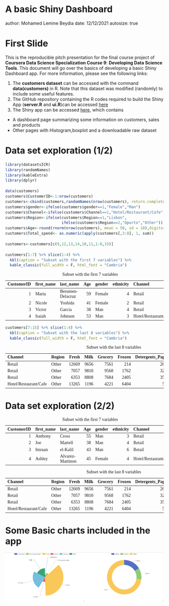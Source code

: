 A basic Shiny Dashboard
========================================================
author: Mohamed Lemine Beydia
date: 12/12/2021
autosize: true

First Slide
========================================================
This is the reproducible pitch presentation for the final course project of **Coursera Data Science Specialization Course 9**: **Developing Data Science Tools**. This document will go over the basics of developing a basic Shiny Dashboard app. For more information, please see the following links:

1. The **customers dataset** can be accessed with the command **data(customers)** in R.
Note that this dataset was modified (randomly) to include some useful features.
3. The GitHub repository containing the R codes required to build the Shiny App (**server.R** and **ui.R**)can be accessed [here](https://github.com/wamber-aww/data-products)
2. The Shiny app can be accessed [here](https://wamber.shinyapps.io/swissdata/), which contains
  - A dashboard page summarizing some information on customers, sales and products  
  - Other pages with Histogram,boxplot and a downloadable raw dataset


Data set exploration (1/2)
========================================================


```r
library(datasetsICR)
library(randomNames)
library(kableExtra)
library(dplyr)

data(customers)
customers$CustomerID<-1:nrow(customers)
customers<-cbind(customers,randomNames(nrow(customers), return.complete.data=TRUE))
customers$gender<-ifelse(customers$gender==1,"Female","Man")
customers$Channel<-ifelse(customers$Channel==1,"Hotel/Restaurant/Cafe","Retail")
customers$Region<-ifelse(customers$Region==1,"Lisbon",
                         ifelse(customers$Region==2,"Oporto","Other"))
customers$Age<-round(rnorm(nrow(customers), mean = 50, sd = 10),digits=0)
customers$Total_spend<- as.numeric(apply(customers[,3:8], 1, sum))

customers<-customers[c(9,12,13,14,10,11,1:8,15)]

customers[1:7] %>% slice(1:4) %>%
  kbl(caption = "Subset with the first 7 variables") %>%
  kable_classic(full_width = F, html_font = "Cambria")
```

<table class=" lightable-classic" style="font-family: Cambria; width: auto !important; margin-left: auto; margin-right: auto;">
<caption>Subset with the first 7 variables</caption>
 <thead>
  <tr>
   <th style="text-align:right;"> CustomerID </th>
   <th style="text-align:left;"> first_name </th>
   <th style="text-align:left;"> last_name </th>
   <th style="text-align:right;"> Age </th>
   <th style="text-align:left;"> gender </th>
   <th style="text-align:right;"> ethnicity </th>
   <th style="text-align:left;"> Channel </th>
  </tr>
 </thead>
<tbody>
  <tr>
   <td style="text-align:right;"> 1 </td>
   <td style="text-align:left;"> Maria </td>
   <td style="text-align:left;"> Berumen-Delacruz </td>
   <td style="text-align:right;"> 59 </td>
   <td style="text-align:left;"> Female </td>
   <td style="text-align:right;"> 4 </td>
   <td style="text-align:left;"> Retail </td>
  </tr>
  <tr>
   <td style="text-align:right;"> 2 </td>
   <td style="text-align:left;"> Nicole </td>
   <td style="text-align:left;"> Yoshida </td>
   <td style="text-align:right;"> 41 </td>
   <td style="text-align:left;"> Female </td>
   <td style="text-align:right;"> 2 </td>
   <td style="text-align:left;"> Retail </td>
  </tr>
  <tr>
   <td style="text-align:right;"> 3 </td>
   <td style="text-align:left;"> Victor </td>
   <td style="text-align:left;"> Garcia </td>
   <td style="text-align:right;"> 38 </td>
   <td style="text-align:left;"> Man </td>
   <td style="text-align:right;"> 4 </td>
   <td style="text-align:left;"> Retail </td>
  </tr>
  <tr>
   <td style="text-align:right;"> 4 </td>
   <td style="text-align:left;"> Isaiah </td>
   <td style="text-align:left;"> Johnson </td>
   <td style="text-align:right;"> 53 </td>
   <td style="text-align:left;"> Man </td>
   <td style="text-align:right;"> 3 </td>
   <td style="text-align:left;"> Hotel/Restaurant/Cafe </td>
  </tr>
</tbody>
</table>

```r
customers[7:15] %>% slice(1:4) %>%
  kbl(caption = "Subset with the last 8 variables") %>%
  kable_classic(full_width = F, html_font = "Cambria")
```

<table class=" lightable-classic" style="font-family: Cambria; width: auto !important; margin-left: auto; margin-right: auto;">
<caption>Subset with the last 8 variables</caption>
 <thead>
  <tr>
   <th style="text-align:left;"> Channel </th>
   <th style="text-align:left;"> Region </th>
   <th style="text-align:right;"> Fresh </th>
   <th style="text-align:right;"> Milk </th>
   <th style="text-align:right;"> Grocery </th>
   <th style="text-align:right;"> Frozen </th>
   <th style="text-align:right;"> Detergents_Paper </th>
   <th style="text-align:right;"> Delicassen </th>
   <th style="text-align:right;"> Total_spend </th>
  </tr>
 </thead>
<tbody>
  <tr>
   <td style="text-align:left;"> Retail </td>
   <td style="text-align:left;"> Other </td>
   <td style="text-align:right;"> 12669 </td>
   <td style="text-align:right;"> 9656 </td>
   <td style="text-align:right;"> 7561 </td>
   <td style="text-align:right;"> 214 </td>
   <td style="text-align:right;"> 2674 </td>
   <td style="text-align:right;"> 1338 </td>
   <td style="text-align:right;"> 34112 </td>
  </tr>
  <tr>
   <td style="text-align:left;"> Retail </td>
   <td style="text-align:left;"> Other </td>
   <td style="text-align:right;"> 7057 </td>
   <td style="text-align:right;"> 9810 </td>
   <td style="text-align:right;"> 9568 </td>
   <td style="text-align:right;"> 1762 </td>
   <td style="text-align:right;"> 3293 </td>
   <td style="text-align:right;"> 1776 </td>
   <td style="text-align:right;"> 33266 </td>
  </tr>
  <tr>
   <td style="text-align:left;"> Retail </td>
   <td style="text-align:left;"> Other </td>
   <td style="text-align:right;"> 6353 </td>
   <td style="text-align:right;"> 8808 </td>
   <td style="text-align:right;"> 7684 </td>
   <td style="text-align:right;"> 2405 </td>
   <td style="text-align:right;"> 3516 </td>
   <td style="text-align:right;"> 7844 </td>
   <td style="text-align:right;"> 36610 </td>
  </tr>
  <tr>
   <td style="text-align:left;"> Hotel/Restaurant/Cafe </td>
   <td style="text-align:left;"> Other </td>
   <td style="text-align:right;"> 13265 </td>
   <td style="text-align:right;"> 1196 </td>
   <td style="text-align:right;"> 4221 </td>
   <td style="text-align:right;"> 6404 </td>
   <td style="text-align:right;"> 507 </td>
   <td style="text-align:right;"> 1788 </td>
   <td style="text-align:right;"> 27381 </td>
  </tr>
</tbody>
</table>

Data set exploration (2/2)
========================================================

<table class=" lightable-classic" style="font-family: Cambria; width: auto !important; margin-left: auto; margin-right: auto;">
<caption>Subset with the first 7 variables</caption>
 <thead>
  <tr>
   <th style="text-align:right;"> CustomerID </th>
   <th style="text-align:left;"> first_name </th>
   <th style="text-align:left;"> last_name </th>
   <th style="text-align:right;"> Age </th>
   <th style="text-align:left;"> gender </th>
   <th style="text-align:right;"> ethnicity </th>
   <th style="text-align:left;"> Channel </th>
  </tr>
 </thead>
<tbody>
  <tr>
   <td style="text-align:right;"> 1 </td>
   <td style="text-align:left;"> Anthony </td>
   <td style="text-align:left;"> Cross </td>
   <td style="text-align:right;"> 55 </td>
   <td style="text-align:left;"> Man </td>
   <td style="text-align:right;"> 3 </td>
   <td style="text-align:left;"> Retail </td>
  </tr>
  <tr>
   <td style="text-align:right;"> 2 </td>
   <td style="text-align:left;"> Joe </td>
   <td style="text-align:left;"> Martell </td>
   <td style="text-align:right;"> 38 </td>
   <td style="text-align:left;"> Man </td>
   <td style="text-align:right;"> 4 </td>
   <td style="text-align:left;"> Retail </td>
  </tr>
  <tr>
   <td style="text-align:right;"> 3 </td>
   <td style="text-align:left;"> Imraan </td>
   <td style="text-align:left;"> el-Kalil </td>
   <td style="text-align:right;"> 43 </td>
   <td style="text-align:left;"> Man </td>
   <td style="text-align:right;"> 6 </td>
   <td style="text-align:left;"> Retail </td>
  </tr>
  <tr>
   <td style="text-align:right;"> 4 </td>
   <td style="text-align:left;"> Ashley </td>
   <td style="text-align:left;"> Alvarez-Martinon </td>
   <td style="text-align:right;"> 45 </td>
   <td style="text-align:left;"> Female </td>
   <td style="text-align:right;"> 4 </td>
   <td style="text-align:left;"> Hotel/Restaurant/Cafe </td>
  </tr>
</tbody>
</table>

<table class=" lightable-classic" style="font-family: Cambria; width: auto !important; margin-left: auto; margin-right: auto;">
<caption>Subset with the last 8 variables</caption>
 <thead>
  <tr>
   <th style="text-align:left;"> Channel </th>
   <th style="text-align:left;"> Region </th>
   <th style="text-align:right;"> Fresh </th>
   <th style="text-align:right;"> Milk </th>
   <th style="text-align:right;"> Grocery </th>
   <th style="text-align:right;"> Frozen </th>
   <th style="text-align:right;"> Detergents_Paper </th>
   <th style="text-align:right;"> Delicassen </th>
   <th style="text-align:right;"> Total_spend </th>
  </tr>
 </thead>
<tbody>
  <tr>
   <td style="text-align:left;"> Retail </td>
   <td style="text-align:left;"> Other </td>
   <td style="text-align:right;"> 12669 </td>
   <td style="text-align:right;"> 9656 </td>
   <td style="text-align:right;"> 7561 </td>
   <td style="text-align:right;"> 214 </td>
   <td style="text-align:right;"> 2674 </td>
   <td style="text-align:right;"> 1338 </td>
   <td style="text-align:right;"> 34112 </td>
  </tr>
  <tr>
   <td style="text-align:left;"> Retail </td>
   <td style="text-align:left;"> Other </td>
   <td style="text-align:right;"> 7057 </td>
   <td style="text-align:right;"> 9810 </td>
   <td style="text-align:right;"> 9568 </td>
   <td style="text-align:right;"> 1762 </td>
   <td style="text-align:right;"> 3293 </td>
   <td style="text-align:right;"> 1776 </td>
   <td style="text-align:right;"> 33266 </td>
  </tr>
  <tr>
   <td style="text-align:left;"> Retail </td>
   <td style="text-align:left;"> Other </td>
   <td style="text-align:right;"> 6353 </td>
   <td style="text-align:right;"> 8808 </td>
   <td style="text-align:right;"> 7684 </td>
   <td style="text-align:right;"> 2405 </td>
   <td style="text-align:right;"> 3516 </td>
   <td style="text-align:right;"> 7844 </td>
   <td style="text-align:right;"> 36610 </td>
  </tr>
  <tr>
   <td style="text-align:left;"> Hotel/Restaurant/Cafe </td>
   <td style="text-align:left;"> Other </td>
   <td style="text-align:right;"> 13265 </td>
   <td style="text-align:right;"> 1196 </td>
   <td style="text-align:right;"> 4221 </td>
   <td style="text-align:right;"> 6404 </td>
   <td style="text-align:right;"> 507 </td>
   <td style="text-align:right;"> 1788 </td>
   <td style="text-align:right;"> 27381 </td>
  </tr>
</tbody>
</table>

Some Basic charts included in the app
========================================================


<img src="Rplot1.png" title="A caption" alt="A caption" width="50%" /><img src="Rplot2.png" title="A caption" alt="A caption" width="50%" />
